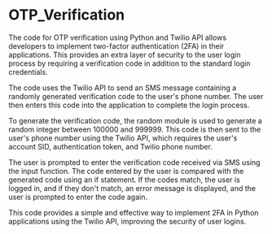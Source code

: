 # OTP_Verification
 The code for OTP verification using Python and Twilio API allows developers to implement two-factor authentication (2FA) in their applications. This provides an extra layer of security to the user login process by requiring a verification code in addition to the standard login credentials.

The code uses the Twilio API to send an SMS message containing a randomly generated verification code to the user's phone number. The user then enters this code into the application to complete the login process.

To generate the verification code, the random module is used to generate a random integer between 100000 and 999999. This code is then sent to the user's phone number using the Twilio API, which requires the user's account SID, authentication token, and Twilio phone number.

The user is prompted to enter the verification code received via SMS using the input function. The code entered by the user is compared with the generated code using an if statement. If the codes match, the user is logged in, and if they don't match, an error message is displayed, and the user is prompted to enter the code again.

This code provides a simple and effective way to implement 2FA in Python applications using the Twilio API, improving the security of user logins.

